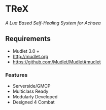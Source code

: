 # TReX
 *A Lua Based Self-Healing System for Achaea*

## Requirements
 - Mudlet 3.0 +
 - http://mudlet.org
 - https://github.com/Mudlet/Mudlet#mudlet
 
### Features
 - Serverside/GMCP
 - Multiclass Ready
 - Modularly Developed
 - Designed 4 Combat
 
